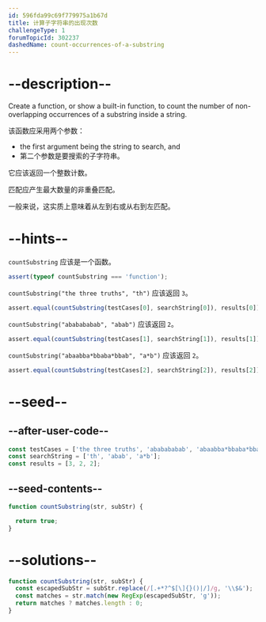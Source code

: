 ```yaml
---
id: 596fda99c69f779975a1b67d
title: 计算子字符串的出现次数
challengeType: 1
forumTopicId: 302237
dashedName: count-occurrences-of-a-substring
---
```


# --description--

Create a function, or show a built-in function, to count the number of non-overlapping occurrences of a substring inside a string.

该函数应采用两个参数：

<ul>
  <li>the first argument being the string to search, and</li>
  <li>第二个参数是要搜索的子字符串。</li>
</ul>

它应该返回一个整数计数。

匹配应产生最大数量的非重叠匹配。

一般来说，这实质上意味着从左到右或从右到左匹配。

# --hints--

`countSubstring` 应该是一个函数。

```js
assert(typeof countSubstring === 'function');
```

`countSubstring("the three truths", "th")` 应该返回 `3`。

```js
assert.equal(countSubstring(testCases[0], searchString[0]), results[0]);
```

`countSubstring("ababababab", "abab")` 应该返回 `2`。

```js
assert.equal(countSubstring(testCases[1], searchString[1]), results[1]);
```

`countSubstring("abaabba*bbaba*bbab", "a*b")` 应该返回 `2`。

```js
assert.equal(countSubstring(testCases[2], searchString[2]), results[2]);
```

# --seed--

## --after-user-code--

```js
const testCases = ['the three truths', 'ababababab', 'abaabba*bbaba*bbab'];
const searchString = ['th', 'abab', 'a*b'];
const results = [3, 2, 2];
```

## --seed-contents--

```js
function countSubstring(str, subStr) {

  return true;
}
```

# --solutions--

```js
function countSubstring(str, subStr) {
  const escapedSubStr = subStr.replace(/[.+*?^$[\]{}()|/]/g, '\\$&');
  const matches = str.match(new RegExp(escapedSubStr, 'g'));
  return matches ? matches.length : 0;
}
```
